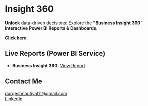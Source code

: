 # Insight 360

**Unlock** data-driven decisions: Explore the **"Business Insight 360" interactive Power BI Reports & Dashboards**.

**[Click here](Business_Insight_360/README.md)**  


## Live Reports (Power BI Service)
- **Business Insight 360:** [View Report](https://app.powerbi.com/view?r=eyJrIjoiYmI1YWM3NjEtNTY2Ni00NTRmLWFjNzAtZGY4M2FmZjViYjc1IiwidCI6ImM2ZTU0OWIzLTVmNDUtNDAzMi1hYWU5LWQ0MjQ0ZGM1YjJjNCJ9)


## Contact Me
durgeshnautiyal11@gmail.com     
[LinkedIn](https://www.linkedin.com/in/durgesh-nautiyal-95a866223/)
